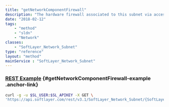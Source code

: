 ```yaml
---
title: "getNetworkComponentFirewall"
description: "The hardware firewall associated to this subnet via access control list."
date: "2018-02-12"
tags:
    - "method"
    - "sldn"
    - "Network"
classes:
    - "SoftLayer_Network_Subnet"
type: "reference"
layout: "method"
mainService : "SoftLayer_Network_Subnet"
---
```


### [REST Example](#getNetworkComponentFirewall-example) <a href="/article/rest/"><i class="fas fa-question"></i></a> {#getNetworkComponentFirewall-example .anchor-link} 
```bash
curl -g -u $SL_USER:$SL_APIKEY -X GET \
'https://api.softlayer.com/rest/v3.1/SoftLayer_Network_Subnet/{SoftLayer_Network_SubnetID}/getNetworkComponentFirewall'
```
